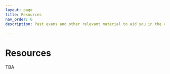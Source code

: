 ```yaml
---
layout: page
title: Resources
nav_order: 6
description: Past exams and other relevant material to aid you in the course.

---
```


# Resources

TBA
